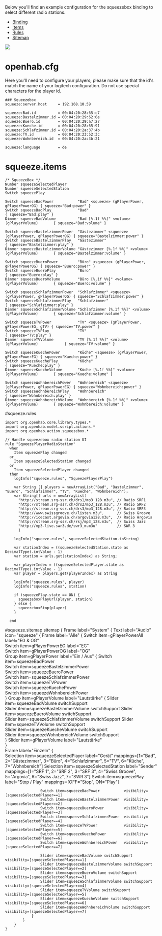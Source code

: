 Below you'll find an example configuration for the squeezebox binding to select different radio stations.

 - [Binding](SqueezeboxExample#openhab.cfg)
 - [Items](SqueezeboxExample#squeeze.items)
 - [Rules](SqueezeboxExample#squeeze.rules)
 - [Sitemap](SqueezeboxExample#squeeze.sitemap) 

![](https://dl.dropboxusercontent.com/u/1781347/wiki/2014-12-18%2017_13_05-openHAB.png)

# openhab.cfg

Here you'll need to configure your players; please make sure that the id's match the name of your logitech configuration. Do not use special characters for the player id.

    ### Squeezebox
    squeeze:server.host     = 192.168.10.59

    squeeze:Bad.id          = 00:04:20:28:65:c7
    squeeze:Bastelzimmer.id = 00:04:20:29:62:0e
    squeeze:Buero.id        = 00:04:20:29:a7:27
    squeeze:Kueche.id       = 00:04:20:28:65:91
    squeeze:Schlafzimmer.id = 00:04:20:2a:37:4b
    squeeze:TV.id           = 00:04:20:23:52:3c
    squeeze:Wohnbereich.id  = 00:04:20:2a:3b:21

    squeeze:language        = de

# squeeze.items

    /* SqueezeBox */
    Number squeezeSelectedPlayer
    Number squeezeSelectedStation
    Switch squeezePlay

    Switch squeezeBadPower           "Bad" <squeeze> (gPlayerPower, gPlayerPowerOG) { squeeze="Bad:power" }
    Switch squeezeBadPlay            "Bad"                                          { squeeze="Bad:play" }
    Dimmer squeezeBadVolume          "Bad [%.1f %%]" <volume> (gPlayerVolume)       { squeeze="Bad:volume" }

    Switch squeezeBastelzimmerPower  "Gästezimmer" <squeeze> (gPlayerPower, gPlayerPowerOG) { squeeze="Bastelzimmer:power" }
    Switch squeezeBastelzimmerPlay   "Gästezimmer"                                          { squeeze="Bastelzimmer:play" }
    Dimmer squeezeBastelzimmerVolume "Gästezimmer [%.1f %%]" <volume> (gPlayerVolume)       { squeeze="Bastelzimmer:volume" }

    Switch squeezeBueroPower         "Büro" <squeeze> (gPlayerPower, gPlayerPowerOG) { squeeze="Buero:power" }
    Switch squeezeBueroPlay          "Büro"                                          { squeeze="Buero:play" }
    Dimmer squeezeBueroVolume        "Büro [%.1f %%]" <volume> (gPlayerVolume)       { squeeze="Buero:volume" }

    Switch squeezeSchlafzimmerPower  "Schlafzimmer" <squeeze> (gPlayerPower, gPlayerPowerOG) { squeeze="Schlafzimmer:power" }
    Switch squeezeSchlafzimmerPlay   "Schlafzimmer"                                          { squeeze="Schlafzimmer:play" }
    Dimmer squeezeSchlafzimmerVolume "Schlafzimmer [%.1f %%]" <volume> (gPlayerVolume)       { squeeze="Schlafzimmer:volume" }

    Switch squeezeTVPower            "TV" <squeeze> (gPlayerPower, gPlayerPowerEG, gTV) { squeeze="TV:power" }
    Switch squeezeTVPlay             "TV"                                               { squeeze="TV:play" }
    Dimmer squeezeTVVolume           "TV [%.1f %%]" <volume> (gPlayerVolume)            { squeeze="TV:volume" }

    Switch squeezeKuechePower        "Küche" <squeeze> (gPlayerPower, gPlayerPowerEG) { squeeze="Kueche:power" }
    Switch squeezeKuechePlay         "Küche"                                          { squeeze="Kueche:play" }
    Dimmer squeezeKuecheVolume       "Küche [%.1f %%]" <volume> (gPlayerVolume)       { squeeze="Kueche:volume" }

    Switch squeezeWohnbereichPower   "Wohnbereich" <squeeze> (gPlayerPower, gPlayerPowerEG) { squeeze="Wohnbereich:power" }
    Switch squeezeWohnbereichPlay    "Wohnbereich"                                          { squeeze="Wohnbereich:play" }
    Dimmer squeezeWohnbereichVolume  "Wohnbereich [%.1f %%]" <volume> (gPlayerVolume)       { squeeze="Wohnbereich:volume" }

#squeeze.rules

	import org.openhab.core.library.types.*
	import org.openhab.model.script.actions.*
	import org.openhab.action.squeezebox.*

	// Handle squeezebox radio station UI
	rule "SqueezePlayerRadioStation"
	  when 
		Item squeezePlay changed
	  or
		Item squeezeSelectedStation changed
	  or
		Item squeezeSelectedPlayer changed
	  then
		logInfo("squeeze.rules", "SqueezePlayerPlay")
	   
		var String [] players = newArrayList("Bad", "Bastelzimmer", "Buero", "Schlafzimmer", "TV", "Kueche", "Wohnbereich");
		var String[] urls = newArrayList(
		  "http://stream.srg-ssr.ch/drs1/mp3_128.m3u", // Radio SRF1
		  "http://stream.srg-ssr.ch/drs2/mp3_128.m3u", // Radio SRF2
		  "http://stream.srg-ssr.ch/drs3/mp3_128.m3u", // Radio SRF3
		  "http://www.swissgroove.ch/listen.m3u",      // Swiss Groove
		  "http://icecast.argovia.ch/argovia128.m3u",  // Radio Argovia
		  "http://stream.srg-ssr.ch/rsj/mp3_128.m3u",  // Swiss Jazz
		  "http://mp3-live.swr3.de/swr3_m.m3u"         // SWR 3
		  )

		logInfo("squeeze.rules", squeezeSelectedStation.toString)
		
		var stationIndex = ((squeezeSelectedStation.state as DecimalType).intValue - 1)
		var station = urls.get(stationIndex) as String;
		
		var playerIndex = ((squeezeSelectedPlayer.state as DecimalType).intValue - 1) 
		var player = players.get(playerIndex) as String
		
		logInfo("squeeze.rules", player)
		logInfo("squeeze.rules", station)
		 
		if (squeezePlay.state == ON) {
		  squeezeboxPlayUrl(player, station)
		} else {
		  squeezeboxStop(player)
		}

	  end

#squeeze.sitemap
	sitemap
	{
		Frame label="System"  {
			Text label="Audio" icon="squeeze"  {
				Frame label="Alle"  {
					Switch item=gPlayerPowerAll label="EG & OG" 				
					Switch item=gPlayerPowerEG label="EG" 				
					Switch item=gPlayerPowerOG label="OG" 		
					Group item=gPlayerPower label="Ein / Aus"  {
						Switch item=squeezeBadPower           				
						Switch item=squeezeBastelzimmerPower  
						Switch item=squeezeBueroPower 	      
						Switch item=squeezeSchlafzimmerPower  
						Switch item=squeezeTVPower 			  
						Switch item=squeezeKuechePower 		  
						Switch item=squeezeWohnbereichPower   
					}
					Group item=gPlayerVolume label="Lautstärke"  {
						Slider item=squeezeBadVolume switchSupport 		    
						Slider item=squeezeBastelzimmerVolume switchSupport 
						Slider item=squeezeBueroVolume switchSupport 		
						Slider item=squeezeSchlafzimmerVolume switchSupport 
						Slider item=squeezeTVVolume switchSupport 		    
						Slider item=squeezeKuecheVolume switchSupport 		
						Slider item=squeezeWohnbereichVolume switchSupport 	
					}
					Slider item=gPlayerVolume label="Lautstärke" 				
				}			
				Frame label="Einzeln"  {				
					Selection item=squeezeSelectedPlayer label="Gerät" mappings=[1="Bad", 2="Gästezimmer", 3="Büro", 4="Schlafzimmer", 5="TV", 6="Küche", 7="Wohnbereich"]
					Selection item=squeezeSelectedStation label="Sender" mappings=[1="SRF 1", 2="SRF 2", 3="SRF 3", 4="Swiss Groove", 5="Argovia", 6="Swiss Jazz", 7="SWR 3"]
					Switch item=squeezePlay label="Stop / Play" mappings=[OFF="Stop", ON="Play"]
					
					Switch item=squeezeBadPower           visibility=[squeezeSelectedPlayer==1]				
					Switch item=squeezeBastelzimmerPower  visibility=[squeezeSelectedPlayer==2]
					Switch item=squeezeBueroPower 	      visibility=[squeezeSelectedPlayer==3]
					Switch item=squeezeSchlafzimmerPower  visibility=[squeezeSelectedPlayer==4]
					Switch item=squeezeTVPower 			  visibility=[squeezeSelectedPlayer==5]
					Switch item=squeezeKuechePower 		  visibility=[squeezeSelectedPlayer==6]
					Switch item=squeezeWohnbereichPower   visibility=[squeezeSelectedPlayer==7]
					
					Slider item=squeezeBadVolume switchSupport 		    visibility=[squeezeSelectedPlayer==1]
					Slider item=squeezeBastelzimmerVolume switchSupport visibility=[squeezeSelectedPlayer==2]
					Slider item=squeezeBueroVolume switchSupport 		visibility=[squeezeSelectedPlayer==3]
					Slider item=squeezeSchlafzimmerVolume switchSupport visibility=[squeezeSelectedPlayer==4]
					Slider item=squeezeTVVolume switchSupport 		    visibility=[squeezeSelectedPlayer==5]
					Slider item=squeezeKuecheVolume switchSupport 		visibility=[squeezeSelectedPlayer==6]
					Slider item=squeezeWohnbereichVolume switchSupport 	visibility=[squeezeSelectedPlayer==7] 			
				}		
			}		
		}	
	}